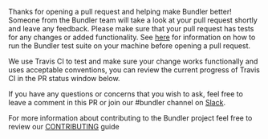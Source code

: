 Thanks for opening a pull request and helping make Bundler better! Someone from the Bundler team will take a look at your pull request shortly and leave any feedback. Please make sure that your pull request has tests for any changes or added functionality. See [here](https://github.com/bundler/bundler/blob/master/doc/development/PULL_REQUESTS.md#tests) for information on how to run the Bundler test suite on your machine before opening a pull request.

We use Travis CI to test and make sure your change works functionally and uses acceptable conventions, you can review the current progress of Travis CI in the PR status window below.

If you have any questions or concerns that you wish to ask, feel free to leave a comment in this PR or join our #bundler channel on [Slack](http://slack.bundler.io/).

For more information about contributing to the Bundler project feel free to review our [CONTRIBUTING](https://github.com/bundler/bundler/blob/master/CONTRIBUTING.md) guide
